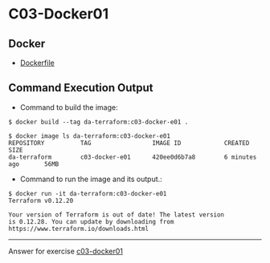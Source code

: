 # C03-Docker01

## Docker 
- [Dockerfile](Dockerfile)

## Command Execution Output
- Command to build the image:
```
$ docker build --tag da-terraform:c03-docker-e01 .

$ docker image ls da-terraform:c03-docker-e01
REPOSITORY          TAG                 IMAGE ID            CREATED             SIZE
da-terraform        c03-docker-e01      420ee0d6b7a8        6 minutes ago       56MB

```

- Command to run the image and its output.:
```
$ docker run -it da-terraform:c03-docker-e01
Terraform v0.12.20

Your version of Terraform is out of date! The latest version
is 0.12.28. You can update by downloading from https://www.terraform.io/downloads.html

```


<!-- Don't change anything below this point-->
<!-- Before commiting, remove both commented lines--> 
***
Answer for exercise [c03-docker01](https://github.com/devopsacademyau/academy/blob/af3225a3436f263164e8daebc6bbd1ef3122b900/classes/03class/exercises/c03-docker01/README.md)